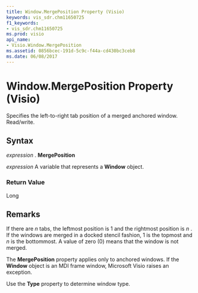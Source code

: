 ```yaml
---
title: Window.MergePosition Property (Visio)
keywords: vis_sdr.chm11650725
f1_keywords:
- vis_sdr.chm11650725
ms.prod: visio
api_name:
- Visio.Window.MergePosition
ms.assetid: 0856bcec-191d-5c9c-f44a-cd430bc3ceb8
ms.date: 06/08/2017
---
```



# Window.MergePosition Property (Visio)

Specifies the left-to-right tab position of a merged anchored window. Read/write.


## Syntax

 _expression_ . **MergePosition**

 _expression_ A variable that represents a **Window** object.


### Return Value

Long


## Remarks

If there are  _n_ tabs, the leftmost position is 1 and the rightmost position is _n_ . If the windows are merged in a docked stencil fashion, 1 is the topmost and _n_ is the bottommost. A value of zero (0) means that the window is not merged.

The **MergePosition** property applies only to anchored windows. If the **Window** object is an MDI frame window, Microsoft Visio raises an exception.

Use the **Type** property to determine window type.



